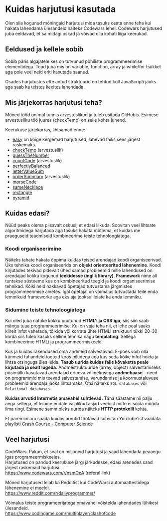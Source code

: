 
# Kuidas harjutusi kasutada

Olen siia kogunud mõningaid harjutusi mida tasuks osata enne teha kui hakata lahendama ülesandeid näiteks Codewars lehel.
Codewars harjutused juba eeldavad, et sa midagi oskad ja võivad olla kohati liiga keerukad.

## Eeldused ja kellele sobib

Sobib päris algajatele kes on tutvunud põhiliste programmeerimise elementidega.
Tead juba mis on variable, function, array ja while/for tsükkel aga pole veel neid eriti kasutada saanud.

Osades harjutustes ette antud struktuurid on tehtud küll JavaScripti jaoks aga saab ka teistes keeltes lahendada.

## Mis järjekorras harjutusi teha?

Mõned tööd on mul tunnis arvestuslikud ja tuleb esitada GitHubis.
Esimese arvestusliku töö juures (checkTemp) on selle kohta juhend.

Keerukuse järjekorras, lihtsamad enne:  
- [easy](https://github.com/timotr/harjutused/blob/main/progre/easy.md) on kõige kergemad harjutused, lähevad failis sees järjest raskemaks.
- [checkTemp](https://github.com/timotr/harjutused/blob/main/progre/checkTemp.md) (arvestuslik)
- [guessTheNumber](https://github.com/timotr/harjutused/blob/main/progre/guessTheNumber.md)
- [countCode](https://github.com/timotr/harjutused/blob/main/progre/countCode.md) (arvestuslik)
- [perfectlyBalanced](https://github.com/timotr/harjutused/blob/main/progre/perfectlyBalanced.md)
- [letterValueSum](https://www.reddit.com/r/dailyprogrammer/comments/onfehl/20210719_challenge_399_easy_letter_value_sum/)
- [orderSummary](https://github.com/timotr/harjutused/blob/main/progre/orderSummary.md) (arvestuslik)
- [morseCode](https://www.reddit.com/r/dailyprogrammer/comments/cmd1hb/20190805_challenge_380_easy_smooshed_morse_code_1/)
- [sameNecklace](https://www.reddit.com/r/dailyprogrammer/comments/ffxabb/20200309_challenge_383_easy_necklace_matching/)
- [rectangle](https://github.com/timotr/harjutused/blob/main/progre/rectangle.md)
- [pyramid](https://github.com/timotr/harjutused/blob/main/progre/pyramid.md)

## Kuidas edasi?

Nüüd peaks olema piisavalt oskusi, et edasi liikuda. Soovitan veel lihtsate algoritmidega harjutada aga tasuks hakata mõtlema, et kuidas me praeguseid teadmiseid kombineerime teiste tehnoloogiatega.

### Koodi organiseerimine
Näiteks tahate hakata õppima kuidas teised arendajad koodi organiseerivad. Üks tehnika koodi organiseerida on **objekt orienteeritud lähenemine**. Koodi kirjutades tekivad pidevalt ühed samad probleemid mille lahendused on arendajad kokku kogunud **teekidesse (ingl k library)**. **Framework** nime all tuntakse süsteeme kus on kombineeritud teegid ja koodi organiseerimise tehnikad. Kõiki neid hakkavad õpetajad tutvustama järgmistes programmeerimise ainetes. Igal õpetajal on võimalus tutvustada teile enda lemmikuid frameworke aga eks aja jooksul leiate ka enda lemmiku.

### Sidumine teiste tehnoloogiatega
Kui oled juba natuke kokku puutunud **HTML'i ja CSS'iga**, siis siin saab mängu tuua programmeerimise. Kui on vaja teha nii, et lehe peal saaks kiirelt infot vahetada, tõlkida või korrata ühte HTMLi struktuuri tükki 20-30 korda siis tuleb kasuks selline tehnika nagu **templating**. Sellega kombineerime HTMLi ja programmeermiskeele.

Kus ja kuidas rakendused oma andmeid salvestavad. E-poes võib olla kümneid tuhandeid tooteid koos piltidega aga kus seda kõike infot hoida ja lihtsa otsinguga üles leida. **Tasub uurida kuidas faile kõvaketta peale kirjutada ja sealt lugeda**. Andmestruktuuride (array, object) salvestamiseks püsimällu kasutavad arendajad erineva võimekusega **andmebaase** - need on programmid mis teevad salvestamise, varundamise ja koormustaluvuse probleemid arendaja jaoks lihtsamaks. Otsi näiteks `SQL databases` või `Relational databases`.

**Kuidas arvutid Internetis omavahel suhtlevad.** Täna säästame nii palju aega sellega, et leiame endale vajalikud asjad veebist mitte ei sõida mööda ilma ringi. Esimene samm oleks uurida näiteks **HTTP protokolli** kohta.

Et paremini aru saada kuidas arvutid töötavad soovitan YouTube'ist vaadata playlisti [Crash Course - Computer Science](https://www.youtube.com/watch?v=tpIctyqH29Q&list=PL8dPuuaLjXtNlUrzyH5r6jN9ulIgZBpdo)

## Veel harjutusi

CodeWars. Pakun, et seal on miljoneid harjutusi ja saad lahendada peaaegu igas programeermiskeeles.  
Harjutused on pandud keerukuse järgi järkudesse, edasi arenedes saad järjest raskemaid harjutusi.  
https://www.codewars.com/r/nsmOeA (referal link)

Mõned harjutused leiab ka Redditist kui CodeWarsi automaattestidega lähenemine ei meeldi.  
https://www.reddit.com/r/dailyprogrammer/

Võimalus teiste programeerijatega omavahel võistelda lahendades lühikesi ülesandeid.  
https://www.codingame.com/multiplayer/clashofcode
